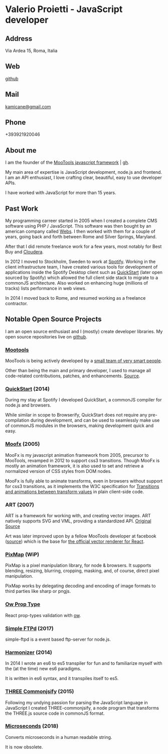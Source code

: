 # Valerio Proietti - JavaScript developer

## Address

Via Ardea 15, Roma, Italia

## Web

[github](github.com/klamicane)

## Mail

kamicane@gmail.com

## Phone

+393921920046

## About me

I am the founder of the [MooTools javascript framework](mootools.net) | [gh](github.com/mootools).

My main area of expertise is JavaScript development, node.js and frontend.
I am an API enthusiast, I love crafting clear, beautiful, easy to use developer APIs.

I have worked with JavaScript for more than 15 years.

## Past Work

My programming carreer started in 2005 when I created a complete CMS software using PHP / JavaScript. This software was then bought by an american company called [Webs](https://www.webs.com/). I then worked with them for a couple of years, going back and forth between Rome and Silver Springs, Maryland.

After that I did remote freelance work for a few years, most notably for Best Buy and [Cloudera](https://www.cloudera.com/).

In 2012 I moved to Stockholm, Sweden to work at [Spotify](Spotify.com).
Working in the client infrastructure team, I have created various tools for development of applications inside the Spotify Desktop client such as [QuickStart](https://github.com/spotify/quickstart) (later open sourced by Spotify) which allowed the full client side stack to migrate to a commonJS architecture. Also worked on enhancing huge (millions of tracks) lists performance in web views.

In 2014 I moved back to Rome, and resumed working as a freelance contractor.

## Notable Open Source Projects

I am an open source enthusiast and I (mostly) create developer libraries. My open source repositories live on [github](github.com/kamicane).

### [Mootools](mootools.net)

MooTools is being actively developed by a [small team of very smart people](http://mootools.net/developers).

Other than being the main and primary developer, I used to manage all code-related contributions, patches, and enhancements. [Source](https://github.com/mootools/mootools-core).

### [QuickStart](https://github.com/spotify/quickstart) (2014)

During my stay at Spotify I developed QuickStart, a commonJS compiler for node.js and browsers.

While similar in scope to Browserify, QuickStart does not require any pre-compilation during development, and can be used to seamlessly make use of commonJS modules in the browsers, making development quick and easy.

### [Moofx](https://github.com/kamicane/moofx) (2005)

MooFx is my javascript animation framework from 2005, precursor to MooTools, revamped in 2012 to support css3 transitions. Though MooFx is mostly an animation framework, it is also used to set and retrieve a normalized version of CSS styles from DOM nodes.

MooFx is fully able to animate transforms, even in browsers without support for css3 transitions, as it implements the W3C specification for [Transitions and animations between transform values](http://www.w3.org/TR/css3-2d-transforms/#animation) in plain client-side code.

### ART (2007)

ART is a framework for working with, and creating vector images. ART natively supports SVG and VML, providing a standardized API. [Original Source](github.com/kamicane/art)

Art was later improved upon by a fellow MooTools developer at facebook ([source](github.com/sebmarkbage/art)) which is the base for [the official vector renderer for React](https://github.com/reactjs/react-art).

### [PixMap](https://github.com/kamicane/pixmap) (WiP)

PixMap is a pixel manipulation library, for node & browsers. It supports blending, resizing, blurring, cropping, masking, and, of course, direct pixel manipulation.

PixMap works by delegating decoding and encoding of image formats to third parties like sharp or pngjs.

### [Ow Prop Type](https://github.com/kamicane/ow-prop-type)

React prop-types validation with [ow](https://github.com/sindresorhus/ow).

### [Simple FTPd](https://github.com/kamicane/simple-ftpd) (2017)

simple-ftpd is a event based ftp-server for node.js.

### [Harmonizer](https://github.com/kamicane/harmonizer) (2014)

In 2014 I wrote an es6 to es5 transpiler for fun and to familiarize myself with the (at the time) new es6 paradigms.

It is written in es6 syntax, and it transpiles itself to es5.

### [THREE Commonjsify](https://github.com/kamicane/three-commonjsify) (2015)

Following my undying passion for parsing the JavaScript language in JavaScript I created THREE-commonjsify, a node program that transforms the THREE.js source code in commonJS format.

### [Microseconds](https://github.com/kamicane/microseconds) (2018)

Converts microseconds in a human readable string.


It is now obsolete.
